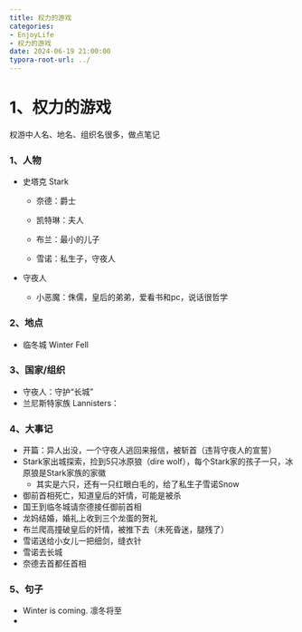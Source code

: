 ```yaml
---
title: 权力的游戏
categories: 
- EnjoyLife
- 权力的游戏
date: 2024-06-19 21:00:00
typora-root-url: ../
---
```


# 1、权力的游戏

权游中人名、地名、组织名很多，做点笔记

### 1、人物

- 史塔克 Stark

  - 奈德：爵士

  - 凯特琳：夫人
  - 布兰：最小的儿子
  - 雪诺：私生子，守夜人

- 守夜人

  - 小恶魔：侏儒，皇后的弟弟，爱看书和pc，说话很哲学

### 2、地点

- 临冬城 Winter Fell

### 3、国家/组织

- 守夜人：守护“长城”
- 兰尼斯特家族 Lannisters：

### 4、大事记

- 开篇：异人出没，一个守夜人逃回来报信，被斩首（违背守夜人的宣誓）
- Stark家出城探索，捡到5只冰原狼（dire wolf），每个Stark家的孩子一只，冰原狼是Stark家族的家徽
  - 其实是六只，还有一只红眼白毛的，给了私生子雪诺Snow
- 御前首相死亡，知道皇后的奸情，可能是被杀
- 国王到临冬城请奈德接任御前首相
- 龙妈结婚，婚礼上收到三个龙蛋的贺礼
- 布兰爬高撞破皇后的奸情，被推下去（未死昏迷，腿残了）
- 雪诺送给小女儿一把细剑，缝衣针
- 雪诺去长城
- 奈德去首都任首相

### 5、句子

- Winter is coming. 凛冬将至
- 